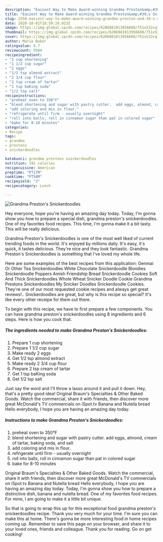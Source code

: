 ```yaml
---
description: "Easiest Way to Make Award-winning Grandma Preston&amp;#39;s Snickerdoodles"
title: "Easiest Way to Make Award-winning Grandma Preston&amp;#39;s Snickerdoodles"
slug: 2558-easiest-way-to-make-award-winning-grandma-preston-and-39-s-snickerdoodles
date: 2020-10-01T18:59:24.023Z
image: https://img-global.cpcdn.com/recipes/6206881013956608/751x532cq70/grandma-prestons-snickerdoodles-recipe-main-photo.jpg
thumbnail: https://img-global.cpcdn.com/recipes/6206881013956608/751x532cq70/grandma-prestons-snickerdoodles-recipe-main-photo.jpg
cover: https://img-global.cpcdn.com/recipes/6206881013956608/751x532cq70/grandma-prestons-snickerdoodles-recipe-main-photo.jpg
author: Mario Baker
ratingvalue: 4.7
reviewcount: 5944
recipeingredient:
- "1 cup shortening"
- "1 1/2 cup sugar"
- "2 eggs"
- "1/2 tsp almond extract"
- "2 3/4 cup flour"
- "2 tsp cream of tartar"
- "1 tsp baKing soda"
- "1/2 tsp salt"
recipeinstructions:
- "preheat oven to 350°F"
- "blend shortening and sugar with pastry cutter.  add eggs, almond, cream of tartar, baking soda, and salt"
- "add coloring and mix in flour."
- "refrigerate until firm - usually overnight"
- "roll into balls, roll in cinnamon sugar than pat in colored sugar"
- "bake for 8-10 minutes"
categories:
- Recipe
tags:
- grandma
- prestons
- snickerdoodles

katakunci: grandma prestons snickerdoodles 
nutrition: 191 calories
recipecuisine: American
preptime: "PT17M"
cooktime: "PT58M"
recipeyield: "3"
recipecategory: Lunch

---
```



![Grandma Preston&#39;s Snickerdoodles](https://img-global.cpcdn.com/recipes/6206881013956608/751x532cq70/grandma-prestons-snickerdoodles-recipe-main-photo.jpg)

Hey everyone, hope you're having an amazing day today. Today, I'm gonna show you how to prepare a special dish, grandma preston&#39;s snickerdoodles. One of my favorites food recipes. This time, I'm gonna make it a bit tasty. This will be really delicious.

Grandma Preston&#39;s Snickerdoodles is one of the most well liked of current trending foods in the world. It's enjoyed by millions daily. It's easy, it's quick, it tastes delicious. They're nice and they look fantastic. Grandma Preston&#39;s Snickerdoodles is something that I've loved my whole life.

Here are some examples of the best recipes from this application: Genmai Or Other Tea Snickerdoodles White Chocolate Snickerdoodle Blondies Snickerdoodle Poppers Amish Friendship Bread Snickerdoodle Cookies Soft And Thick Snickerdoodles Whole Wheat Snicker Doodle Cookie Grandma Prestons Snickerdoodles My Snicker Doodles Snickerdoodle Cookies. They&#39;re one of our most requested cookie recipes and always get great reviews!.. Snickerdoodles are great, but why is this recipe so special? It&#39;s like every other receipe for them out there.


To begin with this recipe, we have to first prepare a few components. You can have grandma preston&#39;s snickerdoodles using 8 ingredients and 6 steps. Here is how you cook that.

<!--inarticleads1-->

##### The ingredients needed to make Grandma Preston&#39;s Snickerdoodles:

1. Prepare 1 cup shortening
1. Prepare 1 1/2 cup sugar
1. Make ready 2 eggs
1. Get 1/2 tsp almond extract
1. Make ready 2 3/4 cup flour
1. Prepare 2 tsp cream of tartar
1. Get 1 tsp baKing soda
1. Get 1/2 tsp salt


Just say the word and I&#39;ll throw a lasso around it and pull it down. Hey, that&#39;s a pretty good idea! Original Braum&#39;s Specialties &amp; Other Baked Goods. Watch the commercial, share it with friends, then discover more great McDonald&#39;s TV commercials on iSpot.tv Banana and Nutella bread Hello everybody, I hope you are having an amazing day today. 

<!--inarticleads2-->

##### Instructions to make Grandma Preston&#39;s Snickerdoodles:

1. preheat oven to 350°F
1. blend shortening and sugar with pastry cutter.  add eggs, almond, cream of tartar, baking soda, and salt
1. add coloring and mix in flour.
1. refrigerate until firm - usually overnight
1. roll into balls, roll in cinnamon sugar than pat in colored sugar
1. bake for 8-10 minutes


Original Braum&#39;s Specialties &amp; Other Baked Goods. Watch the commercial, share it with friends, then discover more great McDonald&#39;s TV commercials on iSpot.tv Banana and Nutella bread Hello everybody, I hope you are having an amazing day today. Today, I&#39;m gonna show you how to prepare a distinctive dish, banana and nutella bread. One of my favorites food recipes. For mine, I am going to make it a little bit unique. 

So that is going to wrap this up for this exceptional food grandma preston&#39;s snickerdoodles recipe. Thank you very much for your time. I'm sure you can make this at home. There's gonna be more interesting food in home recipes coming up. Remember to save this page on your browser, and share it to your loved ones, friends and colleague. Thank you for reading. Go on get cooking!
